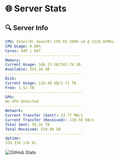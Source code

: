 # 🌐 Server Stats
## 🔍 Server Info
```yaml
CPU: Intel(R) Xeon(R) CPU E5-2699 v4 @ 1224.97MHz
CPU Usage: 0.80%
Cores: 44P | 88T
-----------------------------------
Memory:
Current Usage: 146.13 GB/503.74 GB
Available: 354.16 GB
-----------------------------------
Disk:
Current Usage: 110.40 GB/1.71 TB
Free: 1.52 TB
-----------------------------------
GPU:
No GPU detected
-----------------------------------
Network:
Current Transfer (Sent): 33.77 MB/s
Current Transfer (Received): 119.58 KB/s
Total Sent: 58.35 TB
Total Received: 520.80 GB
-----------------------------------
Uptime:
33d 23h 17m 8s
```
![GitHub Stats](https://img.shields.io/badge/Updated-2025-04-10_20:39:57-blue)